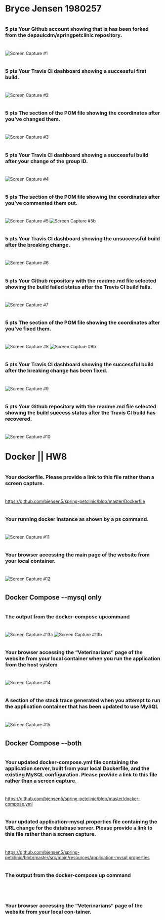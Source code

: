 # Bryce Jensen 1980257
#
#
### 5 pts Your Github account showing that is has been forked from the depaulcdm/springpetclinic repository.
#
![Screen Capture #1](figures/screenCap1.png)

#
#
### 5 pts Your Travis CI dashboard showing a successful first build.
#
![Screen Capture #2](figures/screenCap2.png)

#
#
### 5 pts The section of the POM file showing the coordinates after you’ve changed them.
#
![Screen Capture #3](figures/screenCap3.png)

#
#
### 5 pts Your Travis CI dashboard showing a successful build after your change of the group ID.
#
![Screen Capture #4](figures/screenCap4.png)

#
#
### 5 pts The section of the POM file showing the coordinates after you’ve commented them out.
#
![Screen Capture #5](figures/screenCap5a.png)
![Screen Capture #5b](figures/screenCap5b.png)

#
#
### 5 pts Your Travis CI dashboard showing the unsuccessful build after the breaking change.
#
![Screen Capture #6](figures/screenCap6.png)

#
#
### 5 pts Your Github repository with the readme.md file selected showing the build failed status after the Travis CI build fails.
#
![Screen Capture #7](figures/screenCap7.png)

#
#
### 5 pts The section of the POM file showing the coordinates after you’ve fixed them.
#
![Screen Capture #8](figures/screenCap8a.png)
![Screen Capture #8b](figures/screenCap8b.png)

#
#
### 5 pts Your Travis CI dashboard showing the successful build after the breaking change has been fixed.
#
![Screen Capture #9](figures/screenCap9.png)

#
#
### 5 pts Your Github repository with the readme.md file selected showing the build success status after the Travis CI build has recovered.
#
![Screen Capture #10](figures/screenCap10.png)

#
#
#
# Docker || HW8
#

#
#
### Your dockerfile.  Please provide a link to this file rather than a screen capture.
#
https://github.com/bjensen5/spring-petclinic/blob/master/Dockerfile

#
#
### Your running docker instance as shown by a ps command.
#
![Screen Capture #11](figures/screenCap11.png)

#
#
### Your browser accessing the main page of the website from your local container.
#
![Screen Capture #12](figures/screenCap12.png)

#
#
## Docker Compose --mysql only
#
### The output from the docker-compose upcommand
# 
![Screen Capture #13a](figures/screenCap13a.png)
![Screen Capture #13b](figures/screenCap13b.png)

#
#
### Your browser accessing the “Veterinarians” page of the website from your local container when you run the application from the host system
# 
![Screen Capture #14](figures/screenCap14.png)

#
#
### A  section  of  the  stack  trace  generated  when  you  attempt  to  run  the  application container that has been updated to use MySQL
# 
![Screen Capture #15](figures/screenCap15.png)

#
#
## Docker Compose --both
#
### Your updated docker-compose.yml file containing the application server, built from your local Dockerfile, and the existing MySQL configuration.  Please provide a link to this file rather than a screen capture.
# 
https://github.com/bjensen5/spring-petclinic/blob/master/docker-compose.yml


#
#
### Your updated application-mysql.properties file containing the URL change for the database server.  Please provide a link to this file rather than a screen capture.
# 
https://github.com/bjensen5/spring-petclinic/blob/master/src/main/resources/application-mysql.properties

#
#
### The output from the docker-compose up command
# 
![]()

#
#
### Your browser accessing the “Veterinarians” page of the website from your local con-tainer.
#
![]()






